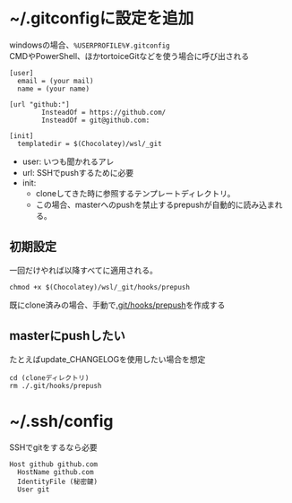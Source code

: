 # ~/.gitconfigに設定を追加
windowsの場合、`%USERPROFILE%¥.gitconfig`
<br>CMDやPowerShell、ほかtortoiceGitなどを使う場合に呼び出される

```
[user]
  email = (your mail)
  name = (your name)

[url "github:"]
        InsteadOf = https://github.com/
        InsteadOf = git@github.com:

[init]
  templatedir = $(Chocolatey)/wsl/_git
```

- user: いつも聞かれるアレ
- url: SSHでpushするために必要
- init:
  - cloneしてきた時に参照するテンプレートディレクトリ。
  - この場合、masterへのpushを禁止するprepushが自動的に読み込まれる。

## 初期設定
一回だけやれば以降すべてに適用される。

```
chmod +x $(Chocolatey)/wsl/_git/hooks/prepush
```

既にclone済みの場合、手動で[.git/hooks/prepush](https://github.com/shimajima-eiji/Chocolatey/blob/master/wsl/_git/hooks/pre-push)を作成する

## masterにpushしたい
たとえばupdate_CHANGELOGを使用したい場合を想定
```
cd (cloneディレクトリ)
rm ./.git/hooks/prepush
```

# ~/.ssh/config
SSHでgitをするなら必要

```
Host github github.com
  HostName github.com
  IdentityFile (秘密鍵)
  User git
```
